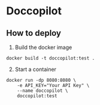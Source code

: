 # Doccopilot

## How to deploy

1. Build the docker image

```
docker build -t doccopilot:test .
```

2. Start a container

```
docker run -dp 8080:8080 \
    -e API_KEY="Your API Key" \
    --name doccopilot \
    doccopilot:test
```
